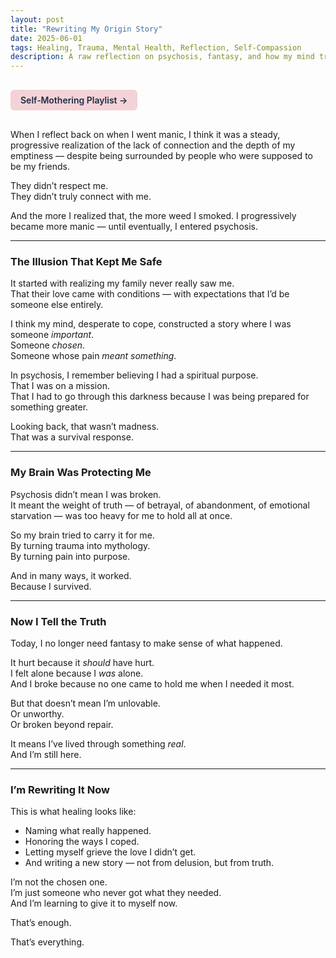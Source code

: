 ```yaml
---
layout: post
title: "Rewriting My Origin Story"
date: 2025-06-01
tags: Healing, Trauma, Mental Health, Reflection, Self-Compassion
description: A raw reflection on psychosis, fantasy, and how my mind tried to protect me from the truth of abandonment.
---
```


<a href="https://music.youtube.com/playlist?list=PLuO5E1rh5RqIzePJeOjdXo62gwnYJ748_&si=NvtF0mzI9Sx2IoPu&shuffle=1" 
   target="_blank" 
   class="back-button"
   style="display:inline-block; margin: 1rem auto; background-color: #F4D3D8; color: #1A2D41; padding: 0.5rem 1rem; border-radius: 6px; font-weight: 600; text-decoration: none;">
  Self‑Mothering Playlist →
</a>

When I reflect back on when I went manic, I think it was a steady, progressive realization of the lack of connection and the depth of my emptiness — despite being surrounded by people who were supposed to be my friends.

They didn’t respect me.  
They didn’t truly connect with me.

And the more I realized that, the more weed I smoked. I progressively became more manic — until eventually, I entered psychosis.

---

### The Illusion That Kept Me Safe

It started with realizing my family never really saw me.  
That their love came with conditions — with expectations that I’d be someone else entirely.

I think my mind, desperate to cope, constructed a story where I was someone *important*.  
Someone *chosen*.  
Someone whose pain *meant something*.

In psychosis, I remember believing I had a spiritual purpose.  
That I was on a mission.  
That I had to go through this darkness because I was being prepared for something greater.

Looking back, that wasn’t madness.  
That was a survival response.

---

### My Brain Was Protecting Me

Psychosis didn’t mean I was broken.  
It meant the weight of truth — of betrayal, of abandonment, of emotional starvation — was too heavy for me to hold all at once.

So my brain tried to carry it for me.  
By turning trauma into mythology.  
By turning pain into purpose.

And in many ways, it worked.  
Because I survived.

---

### Now I Tell the Truth

Today, I no longer need fantasy to make sense of what happened.

It hurt because it *should* have hurt.  
I felt alone because I *was* alone.  
And I broke because no one came to hold me when I needed it most.

But that doesn’t mean I’m unlovable.  
Or unworthy.  
Or broken beyond repair.

It means I’ve lived through something *real*.  
And I’m still here.

---

### I’m Rewriting It Now

This is what healing looks like:  
- Naming what really happened.  
- Honoring the ways I coped.  
- Letting myself grieve the love I didn’t get.  
- And writing a new story — not from delusion, but from truth.

I’m not the chosen one.  
I’m just someone who never got what they needed.  
And I’m learning to give it to myself now.

That’s enough.

That’s everything.
